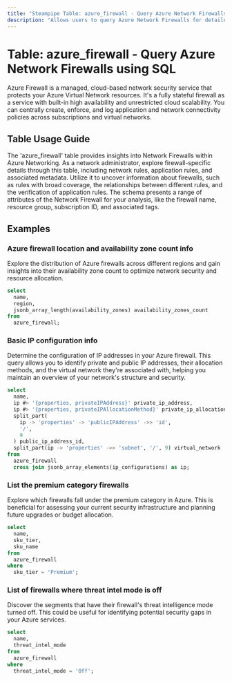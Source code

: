 ```yaml
---
title: "Steampipe Table: azure_firewall - Query Azure Network Firewalls using SQL"
description: "Allows users to query Azure Network Firewalls for detailed information about their configuration, status, rules, and more."
---
```


# Table: azure_firewall - Query Azure Network Firewalls using SQL

Azure Firewall is a managed, cloud-based network security service that protects your Azure Virtual Network resources. It's a fully stateful firewall as a service with built-in high availability and unrestricted cloud scalability. You can centrally create, enforce, and log application and network connectivity policies across subscriptions and virtual networks.

## Table Usage Guide

The 'azure_firewall' table provides insights into Network Firewalls within Azure Networking. As a network administrator, explore firewall-specific details through this table, including network rules, application rules, and associated metadata. Utilize it to uncover information about firewalls, such as rules with broad coverage, the relationships between different rules, and the verification of application rules. The schema presents a range of attributes of the Network Firewall for your analysis, like the firewall name, resource group, subscription ID, and associated tags.

## Examples

### Azure firewall location and availability zone count info
Explore the distribution of Azure firewalls across different regions and gain insights into their availability zone count to optimize network security and resource allocation.

```sql
select
  name,
  region,
  jsonb_array_length(availability_zones) availability_zones_count
from
  azure_firewall;
```

### Basic IP configuration info
Determine the configuration of IP addresses in your Azure firewall. This query allows you to identify private and public IP addresses, their allocation methods, and the virtual network they're associated with, helping you maintain an overview of your network's structure and security.

```sql
select
  name,
  ip #> '{properties, privateIPAddress}' private_ip_address,
  ip #> '{properties, privateIPAllocationMethod}' private_ip_allocation_method,
  split_part(
    ip -> 'properties' -> 'publicIPAddress' ->> 'id',
    '/',
    9
  ) public_ip_address_id,
  split_part(ip -> 'properties' ->> 'subnet', '/', 9) virtual_network
from
  azure_firewall
  cross join jsonb_array_elements(ip_configurations) as ip;
```

### List the premium category firewalls
Explore which firewalls fall under the premium category in Azure. This is beneficial for assessing your current security infrastructure and planning future upgrades or budget allocation.

```sql
select
  name,
  sku_tier,
  sku_name
from
  azure_firewall
where
  sku_tier = 'Premium';
```

### List of firewalls where threat intel mode is off
Discover the segments that have their firewall's threat intelligence mode turned off. This could be useful for identifying potential security gaps in your Azure services.

```sql
select
  name,
  threat_intel_mode
from
  azure_firewall
where
  threat_intel_mode = 'Off';
```
